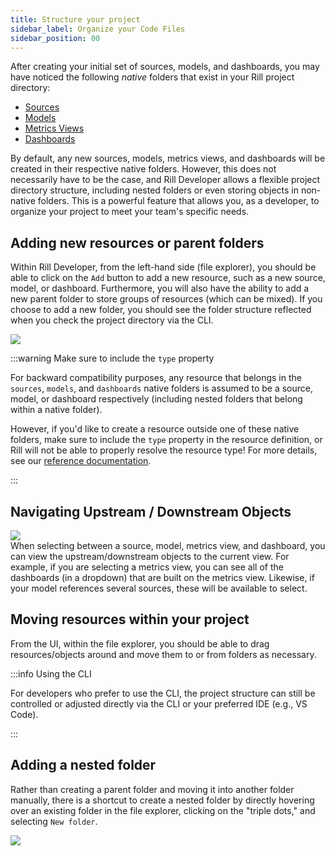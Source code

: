 ```yaml
---
title: Structure your project
sidebar_label: Organize your Code Files
sidebar_position: 00
---
```


After creating your initial set of sources, models, and dashboards, you may have noticed the following _native_ folders that exist in your Rill project directory:
- [Sources](/reference/project-files/sources)
- [Models](/reference/project-files/models)
- [Metrics Views](/reference/project-files/metrics-views)
- [Dashboards](/reference/project-files/explore-dashboards)

By default, any new sources, models, metrics views, and dashboards will be created in their respective native folders. However, this does not necessarily have to be the case, and Rill Developer allows a flexible project directory structure, including nested folders or even storing objects in non-native folders. This is a powerful feature that allows you, as a developer, to organize your project to meet your team's specific needs.

## Adding new resources or parent folders

Within Rill Developer, from the left-hand side (file explorer), you should be able to click on the `Add` button to add a new resource, such as a new source, model, or dashboard. Furthermore, you will also have the ability to add a new parent folder to store groups of resources (which can be mixed). If you choose to add a new folder, you should see the folder structure reflected when you check the project directory via the CLI. 

<img src = '/img/build/structure/adding-objects.png' class='rounded-gif' />
<br />

:::warning Make sure to include the `type` property

For backward compatibility purposes, any resource that belongs in the `sources`, `models`, and `dashboards` native folders is assumed to be a source, model, or dashboard respectively (including nested folders that belong within a native folder). 

However, if you'd like to create a resource outside one of these native folders, make sure to include the `type` property in the resource definition, or Rill will not be able to properly resolve the resource type! For more details, see our [reference documentation](/reference/project-files/rill-yaml.md).

:::

## Navigating Upstream / Downstream Objects

<img src = '/img/build/structure/breadcrumb.png' class='rounded-gif' />
<br />
When selecting between a source, model, metrics view, and dashboard, you can view the upstream/downstream objects to the current view. For example, if you are selecting a metrics view, you can see all of the dashboards (in a dropdown) that are built on the metrics view. Likewise, if your model references several sources, these will be available to select. 

## Moving resources within your project

From the UI, within the file explorer, you should be able to drag resources/objects around and move them to or from folders as necessary. 

:::info Using the CLI

For developers who prefer to use the CLI, the project structure can still be controlled or adjusted directly via the CLI or your preferred IDE (e.g., VS Code).

:::

## Adding a nested folder

Rather than creating a parent folder and moving it into another folder manually, there is a shortcut to create a nested folder by directly hovering over an existing folder in the file explorer, clicking on the "triple dots," and selecting `New folder`.

<img src = '/img/build/structure/adding-nested-folder.png' class='rounded-gif' />
<br />